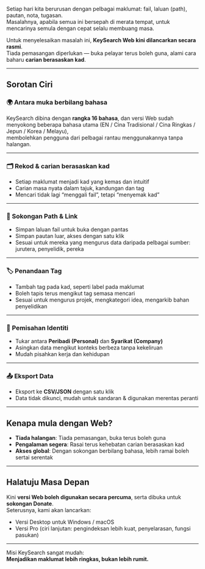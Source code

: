 
Setiap hari kita berurusan dengan pelbagai maklumat: fail, laluan (path), pautan, nota, tugasan.  
Masalahnya, apabila semua ini bersepah di merata tempat, untuk mencarinya semula dengan cepat selalu membuang masa.  

Untuk menyelesaikan masalah ini, **KeySearch Web kini dilancarkan secara rasmi**.  
Tiada pemasangan diperlukan — buka pelayar terus boleh guna, alami cara baharu **carian berasaskan kad**.  

---

## Sorotan Ciri

### 🌍 Antara muka berbilang bahasa
KeySearch dibina dengan **rangka 16 bahasa**, dan versi Web sudah menyokong beberapa bahasa utama (EN / Cina Tradisional / Cina Ringkas / Jepun / Korea / Melayu),  
membolehkan pengguna dari pelbagai rantau menggunakannya tanpa halangan.  

---

### 🗂️ Rekod & carian berasaskan kad
- Setiap maklumat menjadi kad yang kemas dan intuitif  
- Carian masa nyata dalam tajuk, kandungan dan tag  
- Mencari tidak lagi “menggali fail”, tetapi “menyemak kad”  

---

### 🔗 Sokongan Path & Link
- Simpan laluan fail untuk buka dengan pantas  
- Simpan pautan luar, akses dengan satu klik  
- Sesuai untuk mereka yang mengurus data daripada pelbagai sumber: jurutera, penyelidik, pereka  

---

### 🏷️ Penandaan Tag
- Tambah tag pada kad, seperti label pada maklumat  
- Boleh tapis terus mengikut tag semasa mencari  
- Sesuai untuk mengurus projek, mengkategori idea, mengarkib bahan penyelidikan  

---

### 👤 Pemisahan Identiti
- Tukar antara **Peribadi (Personal)** dan **Syarikat (Company)**  
- Asingkan data mengikut konteks berbeza tanpa kekeliruan  
- Mudah pisahkan kerja dan kehidupan  

---

### 📤 Eksport Data
- Eksport ke **CSV/JSON** dengan satu klik  
- Data tidak dikunci, mudah untuk sandaran & digunakan merentas peranti  

---

## Kenapa mula dengan Web?

- **Tiada halangan**: Tiada pemasangan, buka terus boleh guna  
- **Pengalaman segera**: Rasai terus kehebatan carian berasaskan kad  
- **Akses global**: Dengan sokongan berbilang bahasa, lebih ramai boleh sertai serentak  

---

## Halatuju Masa Depan

Kini **versi Web boleh digunakan secara percuma**, serta dibuka untuk **sokongan Donate**.  
Seterusnya, kami akan lancarkan:  

- Versi Desktop untuk Windows / macOS  
- Versi Pro (ciri lanjutan: pengindeksan lebih kuat, penyelarasan, fungsi pasukan)  

---

Misi KeySearch sangat mudah:  
**Menjadikan maklumat lebih ringkas, bukan lebih rumit.**